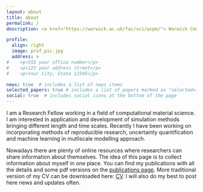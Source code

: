 ```yaml
---
layout: about
title: about
permalink: /
description: <a href="https://warwick.ac.uk/fac/sci/wcpm/"> Warwick Centre for Predictive Modelling</a> • School of Engineering • University of Warwick

profile:
  align: right
  image: prof_pic.jpg
  address: >
#    <p>555 your office number</p>
#    <p>123 your address street</p>
#    <p>Your City, State 12345</p>

news: true  # includes a list of news items
selected_papers: true # includes a list of papers marked as "selected={true}"
social: true  # includes social icons at the bottom of the page
---
```


I am a Research Fellow working in a field of computational material science. I am interested in application and development of simulation methods bringing different length and time scales. Recently I have been working on incorporating methods of reproducible research, uncertainty quantification and machine learning in mutliscale modelling approach.

Nowadays there are plenty of online resources where researchers can share information about themselves. The idea of this page is to collect information about myself in one place. You can find my publications with all the details and some pdf versions on the [publications page](/al-folio/publications/). More traditional version of my CV can be downloaded here: <a href="/al-folio/assets/pdf/Grigorev_CV.pdf" target="_blank" title="download CV"> <i class="far fa-file-pdf" aria-hidden="true"></i> CV</a>. I will also do my best to post here news and updates often.  
